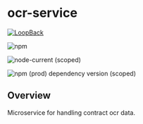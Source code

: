 # ocr-service

[![LoopBack](<https://github.com/strongloop/loopback-next/raw/master/docs/site/imgs/branding/Powered-by-LoopBack-Badge-(blue)-@2x.png>)](http://loopback.io/)

![npm](https://img.shields.io/npm/dm/@sourceloop/ocr-service)

![node-current (scoped)](https://img.shields.io/node/v/@sourceloop/ocr-service)

![npm (prod) dependency version (scoped)](https://img.shields.io/npm/dependency-version/@sourceloop/ocr-service/@loopback/core)

## Overview

Microservice for handling contract ocr data.

